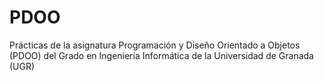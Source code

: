# PDOO
Prácticas de la asignatura Programación y Diseño Orientado a Objetos (PDOO) del Grado en Ingeniería Informática de la Universidad de Granada (UGR)